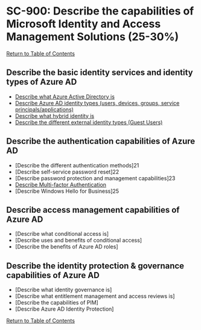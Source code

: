# SC-900: Describe the capabilities of Microsoft Identity and Access Management Solutions (25-30%)

[Return to Table of Contents](../README.md)

## Describe the basic identity services and identity types of Azure AD
* [Describe what Azure Active Directory is](11-Describe%20what%20Azure%20Active%20Directory%20is.md)
* [Describe Azure AD identity types (users, devices, groups, service principals/applications)](12-Describe%20Azure%20AD%20identity%20types.md)
* [Describe what hybrid identity is](13-Describe%20what%20hybrid%20identity%20is.md)
* [Describe the different external identity types (Guest Users)](14-Describe%20the%20different%20external%20identity%20types.md)
## Describe the authentication capabilities of Azure AD
* [Describe the different authentication methods]21
* [Describe self-service password reset]22
* [Describe password protection and management capabilities]23
* [Describe Multi-factor Authentication](24-Describe%20Multi-factor%20Authentication.md)
* [Describe Windows Hello for Business]25
## Describe access management capabilities of Azure AD
* [Describe what conditional access is]
* [Describe uses and benefits of conditional access]
* [Describe the benefits of Azure AD roles]
## Describe the identity protection & governance capabilities of Azure AD
* [Describe what identity governance is]
* [Describe what entitlement management and access reviews is]
* [Describe the capabilities of PIM]
* [Describe Azure AD Identity Protection]

[Return to Table of Contents](../README.md)